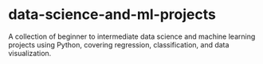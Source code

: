 # data-science-and-ml-projects
A collection of beginner to intermediate data science and machine learning projects using Python, covering regression, classification, and data visualization.
